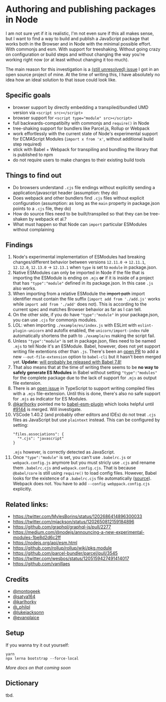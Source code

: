 # Authoring and publishing packages in Node

I am not sure yet if it is realistic, I'm not even sure if this all makes sense, but I want to find a way to build and publish a JavaScript package that works both in the Browser and in Node with the minimal possible effort. With commonjs and esm. With support for treeshaking. Without going crazy on configuration or build steps and without changing the way you're working right now (or at least without changing it too much).

The main reason for this investigation is a [(still unresolved) issue](https://github.com/manuelbieh/geolib/issues/208) I got in an open source project of mine. At the time of writing this, I have absolutely no idea how an ideal solution to that issue could look like.

## Specific goals

- browser support by directly embedding a transpiled/bundled UMD version via `<script src></script>`
- browser support for `<script type="module" src></script>`
- full backwards-compatibilty with commonjs and `require()` in Node
- tree-shaking support for bundlers like Parcel.js, Rollup or Webpack
- work effortlessly with the current state of Node's experimental support for ECMAScript Modules (`import x from 'x'`, without additional build step required)
- stick with Babel + Webpack for transpiling and bundling the library that is published to npm
- do not require users to make changes to their existing build tools

## Things to find out

- Do browsers understand `.cjs` file endings without explicitly sending a application/javascript header (assumption: they do)
- Does webpack and other bundlers find `.cjs` files without explicit configuration (assumption: as long as the `main` property in package.json points to a `.cjs` file, they do)
- How do source files need to be built/transpiled so that they can be tree-shaken by webpack et al.?
- What must happen so that Node can `import` particular ESModules without complaining

## Findings

1. Node's experimental implementation of ESModules had breaking changes/different behavior between versions `12.11.0` → `12.11.1`, `12.12.0`, `12.13.0` → `12.13.1` when `type` is set to `module` in package.json.
1. Native ESModules can only be imported in Node if the file that is importing the ESModule is ending on `.mjs` **or** if it is inside of a project that has `"type":"module"` defined in its package.json. In this case `.js` also works.
1. When importing from a relative ESModule the ~~import path~~ import identifier must contain the file suffix (`import add from './add.js'` works while `import add from './add'` does not). This is according to the current spec and matches Browser behavior as far as I can tell.
1. On the other side, if you do have `"type":"module"` in your package.json, you can use `.cjs` for commonjs modules.
1. LOL: when importing `./example/es/index.js` with ESLint with `eslint-plugin-unicorn` and autofix enabled, the `unicorn/import-index` rule automatically shortens the path to `./example/es` making the script fail.
1. Unless `"type":"module"` is set in package.json, files need to be named `.mjs` to tell Node it's an ESModule. Babel, however, does not yet support writing file extentions other than `.js`. There's been an [open PR](https://github.com/babel/babel/pull/9144#issuecomment-564542788) to add a new `--out-file-extension` option to `babel-cli` but it hasn't been merged yet. **Update:** [will probably be released with Babel 7.8!](https://github.com/babel/babel/pull/9144#issuecomment-564542788)
1. That also means that at the time of writing there seems to be **no way to safely generate ES Modules** in Babel without setting `"type":"modules"` for the complete package due to the lack of support for `.mjs` as output file extension.
1. There is an [open issue](https://github.com/microsoft/TypeScript/issues/18442) in TypeScript to support writing compiled files with a `.mjs` file-extension. Until this is done, there's also no safe support for `.mjs` as indicator for ES Modules.
1. [@karlhorky](https://twitter.com/karlhorky) pointed me to [babel-esm-plugin](https://github.com/prateekbh/babel-esm-plugin) which looks helpful until [#9144](https://github.com/babel/babel/pull/9144#issuecomment-564542788) is merged. Will investigate.
1. VSCode 1.40.2 (and probably other editors and IDEs) do not treat `.cjs` files as JavaScript but use `plaintext` instead. This can be configured by setting:
   ```
   "files.associations": {
     "*.cjs": "javascript"
   }
   ```
   `.mjs` however, is correctly detected as JavaScript.
1. Once `"type":"module"` is set, you can't use `.babelrc.js` or `webpack.config.js` anymore but you must stricly use `.cjs` and rename them `.babelrc.cjs` and `webpack.config.cjs`. That is because `@babel/core` is still using `require()` to load config files. However, Babel looks for the existence of a `.babelrc.cjs` file automatically ([source](https://github.com/babel/babel/blob/master/packages/babel-core/src/config/files/configuration.js#L26)). Webpack does not. You have to add `--config webppack.config.cjs` explicitly.

## Related links:

- https://twitter.com/MylesBorins/status/1202686414896300033
- https://twitter.com/mjackson/status/1202650812159184896
- https://github.com/graphql/graphql-js/pull/2277
- https://medium.com/@nodejs/announcing-a-new-experimental-modules-1be8d2d6c2ff
- https://nodejs.org/api/esm.html
- https://github.com/rollup/rollup/wiki/pkg.module
- https://github.com/parcel-bundler/parcel/pull/3545
- https://twitter.com/wesbos/status/1205159427491414017
- https://github.com/vanillaes

## Credits

- [@montogeek](https://twitter.com/montogeek)
- [@satya164](https://twitter.com/satya164)
- [@karlhorky](https://twitter.com/karlhorky)
- [@\_philpl](https://twitter.com/_philpl)
- [@lukejacksonn](https://twitter.com/lukejacksonn)
- [@evanplaice](https://twitter.com/evanplaice)

## Setup

If you wanna try it out yourself:

```
yarn
npx lerna bootstrap --force-local
```

_More docs on that coming soon_

## Dictionary

tbd.
